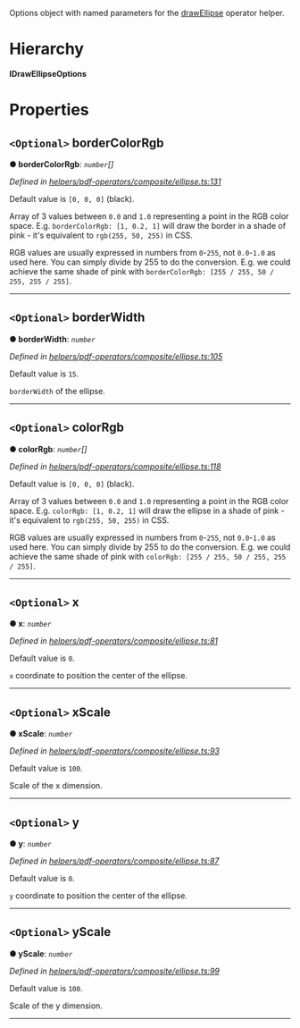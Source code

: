 

Options object with named parameters for the [drawEllipse](../modules/_helpers_pdf_operators_composite_ellipse_.md#drawellipse) operator helper.

# Hierarchy

**IDrawEllipseOptions**

# Properties

<a id="bordercolorrgb"></a>

## `<Optional>` borderColorRgb

**● borderColorRgb**: *`number`[]*

*Defined in [helpers/pdf-operators/composite/ellipse.ts:131](https://github.com/Hopding/pdf-lib/blob/fbaf7a9/src/helpers/pdf-operators/composite/ellipse.ts#L131)*

Default value is `[0, 0, 0]` (black).

Array of 3 values between `0.0` and `1.0` representing a point in the RGB color space. E.g. `borderColorRgb: [1, 0.2, 1]` will draw the border in a shade of pink - it's equivalent to `rgb(255, 50, 255)` in CSS.

RGB values are usually expressed in numbers from `0`-`255`, not `0.0`-`1.0` as used here. You can simply divide by 255 to do the conversion. E.g. we could achieve the same shade of pink with `borderColorRgb: [255 / 255, 50 / 255, 255 / 255]`.

___
<a id="borderwidth"></a>

## `<Optional>` borderWidth

**● borderWidth**: *`number`*

*Defined in [helpers/pdf-operators/composite/ellipse.ts:105](https://github.com/Hopding/pdf-lib/blob/fbaf7a9/src/helpers/pdf-operators/composite/ellipse.ts#L105)*

Default value is `15`.

`borderWidth` of the ellipse.

___
<a id="colorrgb"></a>

## `<Optional>` colorRgb

**● colorRgb**: *`number`[]*

*Defined in [helpers/pdf-operators/composite/ellipse.ts:118](https://github.com/Hopding/pdf-lib/blob/fbaf7a9/src/helpers/pdf-operators/composite/ellipse.ts#L118)*

Default value is `[0, 0, 0]` (black).

Array of 3 values between `0.0` and `1.0` representing a point in the RGB color space. E.g. `colorRgb: [1, 0.2, 1]` will draw the ellipse in a shade of pink - it's equivalent to `rgb(255, 50, 255)` in CSS.

RGB values are usually expressed in numbers from `0`-`255`, not `0.0`-`1.0` as used here. You can simply divide by 255 to do the conversion. E.g. we could achieve the same shade of pink with `colorRgb: [255 / 255, 50 / 255, 255 / 255]`.

___
<a id="x"></a>

## `<Optional>` x

**● x**: *`number`*

*Defined in [helpers/pdf-operators/composite/ellipse.ts:81](https://github.com/Hopding/pdf-lib/blob/fbaf7a9/src/helpers/pdf-operators/composite/ellipse.ts#L81)*

Default value is `0`.

`x` coordinate to position the center of the ellipse.

___
<a id="xscale"></a>

## `<Optional>` xScale

**● xScale**: *`number`*

*Defined in [helpers/pdf-operators/composite/ellipse.ts:93](https://github.com/Hopding/pdf-lib/blob/fbaf7a9/src/helpers/pdf-operators/composite/ellipse.ts#L93)*

Default value is `100`.

Scale of the x dimension.

___
<a id="y"></a>

## `<Optional>` y

**● y**: *`number`*

*Defined in [helpers/pdf-operators/composite/ellipse.ts:87](https://github.com/Hopding/pdf-lib/blob/fbaf7a9/src/helpers/pdf-operators/composite/ellipse.ts#L87)*

Default value is `0`.

`y` coordinate to position the center of the ellipse.

___
<a id="yscale"></a>

## `<Optional>` yScale

**● yScale**: *`number`*

*Defined in [helpers/pdf-operators/composite/ellipse.ts:99](https://github.com/Hopding/pdf-lib/blob/fbaf7a9/src/helpers/pdf-operators/composite/ellipse.ts#L99)*

Default value is `100`.

Scale of the y dimension.

___

